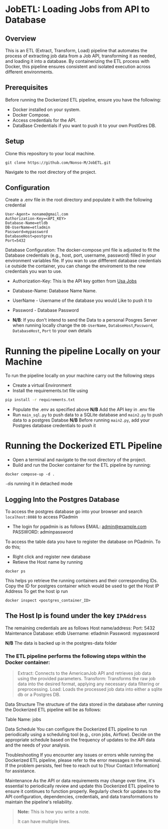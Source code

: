 
# JobETL: Loading Jobs from API to Database
## Overview
This is an ETL (Extract, Transform, Load) pipeline that automates the process of extracting job data from a Job API, transforming it as needed, and loading it into a database. By containerizing the ETL process with Docker, this pipeline ensures consistent and isolated execution across different environments.

## Prerequisites
Before running the Dockerized ETL pipeline, ensure you have the following:

- Docker installed on your system.
- Docker Compose.
- Access credentials for the API.
- DataBase Credentials if you want to push it to your own PostGres DB.

## Setup
Clone this repository to your local machine.
```
git clone https://github.com/Nonso-M/JobETL.git
```
Navigate to the root directory of the project.

## Configuration
Create a .env file in the root directory and populate it with the following credential

```
User-Agent= noname@gmail.com
Authorization-Key=<API_KEY>
Database-Name=etldb
DB-UserName=etladmin
Password=mypassword
DatabaseHost=postgres
Port=5432

```
Database Configuration: The docker-compose.yml file is adjusted to fit the  Database credentials (e.g., host, port, username, password) filled in your environment variables file. If you wan to use diffferent database credentials i.e outside the container, you can change the enviroment to the new credentials you wan to use.

- Authorization-Key: This is the API key gotten from [Usa Jobs](https://developer.usajobs.gov/APIRequest/)
- Database-Name: Database Name  Name.
- UserName - Username of the database you would Like to push it to
- Password -  Database Password

- __N/B__: If you don't intend to send the Data to a personal Posgres Server when running locally change the `DB-UserName`, `DatabseHost`,`Password`, `DatabaseHost`, `Port` to your own details

# Running the pipeline Locally on your Machine
To run the pipeline locally on your machine carry out the following steps
- Create a virtual Environment
- Install the requirements.txt file using
```bash
pip install -r requirements.txt
``` 
- Populate the .env as specified above **N/B** Add the API key in .env file
- Run `main_sql.py` to push data to a SQLite database and `main2.py` to push data to a postgres Databse
**N/B** Before running `main2.py`, add your Postgres database credentials to push it

# Running the Dockerized ETL Pipeline
- Open a terminal and navigate to the root directory of the project.
- Build and run the Docker container for the ETL pipeline by running:

```
docker compose-up -d .
```
`-d`is running it in detached mode

## Logging Into the Postgres Database
To access the postgres database go into your browser and search `localhost:8088` to access PGadmin
- The login for pgadmin is as follows
EMAIL: admin@example.com
PASSWORD: adminpassword

To access the table data you have to register the database on PGadmin. To do this;
- Right click and register new database
- Retieve the Host name by running
```
docker ps
```
This helps yo retrieve the running containers and their corresponding IDs. Copy the ID for postgres container which would be used to get the Host IP Address
To get the host ip run
```
docker inspect <postgres_container_ID>
```
The Host Ip is found under the key `IPAddress`
----
The remaining credentials are as follows
Host name/address:  <IP gotten above>
Port: 5432
Maintenance Database: etldb
Username: etladmin
Password: mypassword

**N/B** The data is backed up in the postgres-data folder
### The ETL pipeline performs the following steps within the Docker container:

> Extract: Connects to the AmericanJob API and retrieves job data using the provided parameters.
Transform: Transforms the raw job data into the desired format, applying any necessary data filtering or preprocessing.
Load: Loads the processed job data into either a sqlite db or a Postgres DB.

Data Structure
The structure of the data stored in the database after running the Dockerized ETL pipeline will be as follows:

Table Name: jobs

Data Schedule
You can configure the Dockerized ETL pipeline to run periodically using a scheduling tool (e.g., cron jobs, Airflow). Decide on the appropriate schedule based on the frequency of updates to the API data and the needs of your analysis.

Troubleshooting
If you encounter any issues or errors while running the Dockerized ETL pipeline, please refer to the error messages in the terminal. If the problem persists, feel free to reach out to [Your Contact Information] for assistance.

Maintenance
As the API or data requirements may change over time, it's essential to periodically review and update this Dockerized ETL pipeline to ensure it continues to function properly. Regularly check for updates to the API configuration, dependencies, credentials, and data transformations to maintain the pipeline's reliability.



> **Note:** This is how you write a note.
>
> It can have multiple lines.
